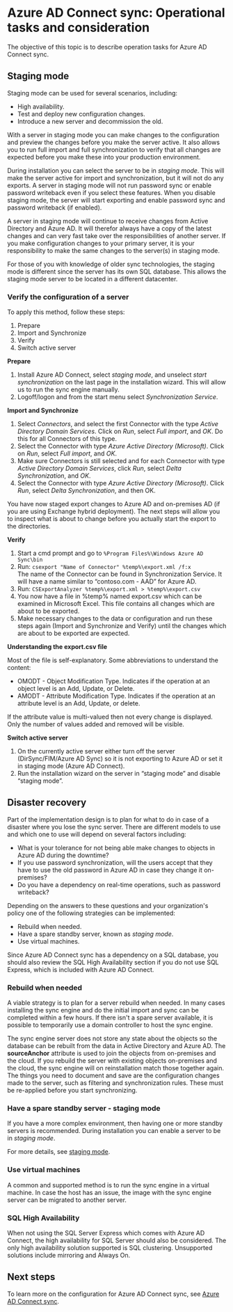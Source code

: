 <properties
   pageTitle="Azure AD Connect sync: Operational tasks and considerations"
   description="This topic describes operational tasks for Azure AD Connect sync and how to prepare for operating this component."
   services="active-directory"
   documentationCenter=""
   authors="AndKjell"
   manager="msStevenPo"
   editor=""/>

<tags
   ms.service="active-directory"
   ms.date="09/08/2015"
   wacn.date=""/>

# Azure AD Connect sync: Operational tasks and consideration
The objective of this topic is to describe operation tasks for Azure AD Connect sync.

## Staging mode
Staging mode can be used for several scenarios, including:

-	High availability.
-	Test and deploy new configuration changes.
-	Introduce a new server and decommission the old.

With a server in staging mode you can make changes to the configuration and preview the changes before you make the server active. It also allows you to run full import and full synchronization to verify that all changes are expected before you make these into your production environment.

During installation you can select the server to be in *staging mode*. This will make the server active for import and synchronization, but it will not do any exports. A server in staging mode will not run password sync or enable password writeback even if you select these features. When you disable staging mode, the server will start exporting and enable password sync and password writeback (if enabled).

A server in staging mode will continue to receive changes from Active Directory and Azure AD. It will therefor always have a copy of the latest changes and can very fast take over the responsibilities of another server. If you make configuration changes to your primary server, it is your responsibility to make the same changes to the server(s) in staging mode.

For those of you with knowledge of older sync technologies, the staging mode is different since the server has its own SQL database. This allows the staging mode server to be located in a different datacenter.

### Verify the configuration of a server
To apply this method, follow these steps:

1. Prepare
2. Import and Synchronize
3. Verify
4. Switch active server

**Prepare**

1. Install Azure AD Connect, select *staging mode*, and unselect *start synchronization* on the last page in the installation wizard. This will allow us to run the sync engine manually.
2. Logoff/logon and from the start menu select *Synchronization Service*.

**Import and Synchronize**

1. Select *Connectors*, and select the first Connector with the type *Active Directory Domain Services*. Click on *Run*, select *Full import*, and *OK*. Do this for all Connectors of this type.
2. Select the Connector with type *Azure Active Directory (Microsoft)*. Click on *Run*, select *Full import*, and *OK*.
4. Make sure Connectors is still selected and for each Connector with type *Active Directory Domain Services*, click *Run*, select *Delta Synchronization*, and *OK*.
5. Select the Connector with type *Azure Active Directory (Microsoft)*. Click *Run*, select *Delta Synchronization*, and then OK.

You have now staged export changes to Azure AD and on-premises AD (if you are using Exchange hybrid deployment). The next steps will allow you to inspect what is about to change before you actually start the export to the directories.

**Verify**

1. Start a cmd prompt and go to `%Program Files%\Windows Azure AD Sync\bin`
2. Run: `csexport "Name of Connector" %temp%\export.xml /f:x`<BR/>
The name of the Connector can be found in Synchronization Service. It will have a name similar to “contoso.com - AAD” for Azure AD.
3. Run: `CSExportAnalyzer %temp%\export.xml > %temp%\export.csv`
4. You now have a file in %temp% named export.csv which can be examined in Microsoft Excel. This file contains all changes which are about to be exported.
5. Make necessary changes to the data or configuration and run these steps again (Import and Synchronize and Verify) until the changes which are about to be exported are expected.

**Understanding the export.csv file**

Most of the file is self-explanatory. Some abbreviations to understand the content:

- OMODT - Object Modification Type. Indicates if the operation at an object level is an Add, Update, or Delete.
- AMODT - Attribute Modification Type. Indicates if the operation at an attribute level is an Add, Update, or delete.

If the attribute value is multi-valued then not every change is displayed. Only the number of values added and removed will be visible.

**Switch active server**

1. On the currently active server either turn off the server (DirSync/FIM/Azure AD Sync) so it is not exporting to Azure AD or set it in staging mode (Azure AD Connect).
2. Run the installation wizard on the server in “staging mode” and disable “staging mode”.

## Disaster recovery
Part of the implementation design is to plan for what to do in case of a disaster where you lose the sync server. There are different models to use and which one to use will depend on several factors including:

-	What is your tolerance for not being able make changes to objects in Azure AD during the downtime?
-	If you use password synchronization, will the users accept that they have to use the old password in Azure AD in case they change it on-premises?
-	Do you have a dependency on real-time operations, such as password writeback?

Depending on the answers to these questions and your organization's policy one of the following strategies can be implemented:

-	Rebuild when needed.
-	Have a spare standby server, known as *staging mode*.
-	Use virtual machines.

Since Azure AD Connect sync has a dependency on a SQL database, you should also review the SQL High Availability section if you do not use SQL Express, which is included with Azure AD Connect.

### Rebuild when needed
A viable strategy is to plan for a server rebuild when needed. In many cases installing the sync engine and do the initial import and sync can be completed within a few hours. If there isn't a spare server available, it is possible to temporarily use a domain controller to host the sync engine.

The sync engine server does not store any state about the objects so the database can be rebuilt from the data in Active Directory and Azure AD. The **sourceAnchor** attribute is used to join the objects from on-premises and the cloud. If you rebuild the server with existing objects on-premises and the cloud, the sync engine will on reinstallation match those together again.
The things you need to document and save are the configuration changes made to the server, such as filtering and synchronization rules. These must be re-applied before you start synchronizing.

### Have a spare standby server - staging mode
If you have a more complex environment, then having one or more standby servers is recommended. During installation you can enable a server to be in *staging mode*.

For more details, see [staging mode](#staging-mode).

### Use virtual machines
A common and supported method is to run the sync engine in a virtual machine. In case the host has an issue, the image with the sync engine server can be migrated to another server.

### SQL High Availability
When not using the SQL Server Express which comes with Azure AD Connect, the high availability for SQL Server should also be considered. The only high availability solution supported is SQL clustering. Unsupported solutions include mirroring and Always On.

## Next steps
To learn more on the configuration for Azure AD Connect sync, see [Azure AD Connect sync](/documentation/articles/active-directory-aadconnectsync-whatis).
